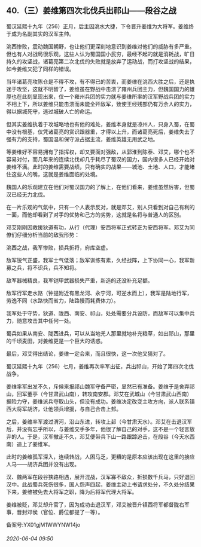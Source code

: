 ## 40.（三）姜维第四次北伐兵出祁山——段谷之战
蜀汉延熙十九年（256）正月，后主因洮水大捷，下令晋升姜维为大将军。姜维终于成为名副其实的汉军主帅。



洮西惨败，震动魏国朝野，也让他们更深刻地意识到姜维对他们的威胁有多严重。但也有人对战局很乐观，这些人认为蜀国国小民穷，最经不起的就是消耗战，旷日持久的攻坚战，诸葛亮第二次北伐的失败就是放弃了运动战，而打攻坚战的结果，如今姜维又犯了同样的错误。



当年诸葛亮攻陈仓是不得不攻，有不得已的苦衷，而姜维在洮西大胜之后，还是执迷于攻坚，这就不明智了，姜维虽在野战中击溃了雍州兵团主力，但魏国国力的雄厚也在此刻显现出来，仅一个雍州兵团的实力就与姜维所率的汉军野战兵团的实力不相上下，所以姜维只能击溃而未能全歼敌军，致使王经残部仍有万余人的实力，得以据城死守，逃过城破人亡的命运。



但其实姜维执着于攻城略地也有他的难处，姜维本身就是凉州人，只身入蜀，在蜀中没有根基，仅凭诸葛亮的赏识跟器重，才得以上升，而诸葛亮死后，姜维失去了强有力的支持，蜀国温和保守派占据主流，姜维英雄无用武之地。



等姜维好不容易拥有了指挥权，却又要面对强敌，从郭淮到陈泰、邓艾，哪个也不容易对付，而几年来的连续北伐却几乎耗尽了蜀汉的国力，国内很多人已经开始对姜维不满。此时的姜维需要战绩，只有确实的战果——城池、土地、人口，才能堵住这些人的嘴，这就是姜维面临的处境。



魏国人的乐观建立在他们对蜀汉国力的了解上，在他们看来，姜维虽然厉害，但蜀汉已经无力北伐。



在一片乐观的气氛中，只有一个人表示反对，就是邓艾，别人只看到对自己有利的一面，而他却看到了对手的优势和己方的劣势，这就是名将与普通人的区别。



邓艾刚刚因救援狄道有功，从行（代理）安西将军正式转正为安西将军。邓艾为同僚们仔细分析当前的敌我形势：



洮西之战，我军惨败，损兵折将，府库空虚。



敌军锐气正盛，我军士气低落；敌军训练有素，久经战阵，上下协同一心，我军新募之兵，将不识兵，兵不知将。



敌军器械精良，我军铠甲武器损失严重，新造的还没补充足额。



敌军行军走水路（钟提附近有黑龙河、永宁河，可逆水而上），我军是陆地行军，劳逸不同（水路快而省力，陆路慢而耗费体力）。



我军处于守势，狄道、陇西、南安、祁山，处处需要分兵设防，而敌军可以集中兵力，随意攻击其中任何一处。



蜀兵如果从南安、陇西进兵，可以从当地羌人那里就地补充粮草，如出祁山，那里的千顷麦田，对姜维更是一个巨大的诱惑。



最后，邓艾得出结论，姜维一定会来，而且很快，这一次他又猜对了。



蜀汉延熙十九年（256）七月，姜维再次率军出征，兵出祁山，开始了第四次北伐战争。



姜维率军出发不久，斥候来报祁山魏军守备严密，显然已有准备。姜维于是舍弃祁山，回军董亭（今甘肃武山南），转攻南安郡。邓艾在武城山（今甘肃武山西南）据险力守，姜维派兵夺取山头，但没有成功。姜维决定改变主攻方向，派人联系镇西大将军胡济，让他领兵增援，与自己合击上邽。



之后，姜维率军渡过渭河，沿山东进，转攻上邽（今甘肃天水）。邓艾在击退汉军后，并没有忘乎所以，与姜维交手多年，他很了解自己的对手，这不是一个轻言放弃的人。于是，汉军撤走不久，邓艾便带兵下山一路跟踪追击，在段谷（今天水西南）追上了姜维军。



此时的姜维孤军深入，连续转战，人困马乏，更糟的是原本应该出现在这里的接应人马——胡济兵团并没有出现。



汉、魏两军在段谷狭路相遇，展开混战，汉军寡不敌众，折损数千兵马，只好退回汉中。此战蜀兵死伤很多，国人怨声四起，姜维主动上书请求处分，不久处分结果下来，姜维被免去大将军之职，降为后将军代理大将军。



姜维被贬，邓艾却升官了，因为成功击退汉军，邓艾被晋升镇西将军都督陇右军事，晋封邓侯（官位、爵位都提了一等）。



备案号:YX01gjM1WWYNW14jo


###### 2020-06-04 09:50
